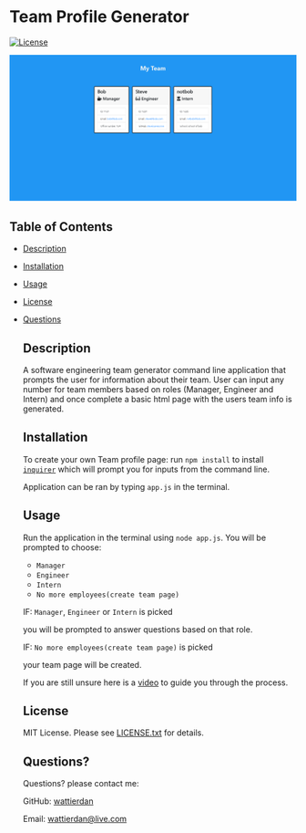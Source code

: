 # Team Profile Generator

[![License](https://img.shields.io/badge/License-MIT-yellow.svg)](https://opensource.org/licenses/MIT)

![screenshot](./Develop/assets/screenshot.png)

## Table of Contents

* [Description](#Description) 
* [Installation](#Installation)
* [Usage](#Usage) 
* [License](#license) 
* [Questions](#Questions)


  
  ## Description 
  
  A software engineering team generator command line application that prompts the user for information about their team. User can input any number for team members     based on roles (Manager, Engineer and Intern) and once complete a basic html page with the users team info is generated.


  ## Installation
  To create your own Team profile page: run `npm install` to install [`inquirer`](https://www.npmjs.com/package/inquirer) which will prompt you for inputs from the     command line.

   Application can be ran by typing `app.js` in the terminal. 

  ## Usage 
  
  Run the application in the terminal using `node app.js`. You will be prompted to choose: 
  
  * `Manager` 
  * `Engineer`
  * `Intern`
  * `No more employees(create team page)` 
  
  IF: `Manager`, `Engineer` or `Intern` is picked 
  
  you will be prompted to answer questions based on that role. 
  
  IF: `No more employees(create team page)` is picked 
  
  your team page will be created. 
  
  

  If you are still unsure here is a [video](https://drive.google.com/file/d/1oIcrsseuy8dj85lWNrl5E_iKNyYaMmuW/view) to guide you through the process.

  ## License

  MIT License. Please see [LICENSE.txt](./LICENSE.txt) for details.
  



  ## Questions?
  Questions? please contact me:
 
  GitHub: [wattierdan](https://github.com/wattierdan)
  
  Email: wattierdan@live.com
  
